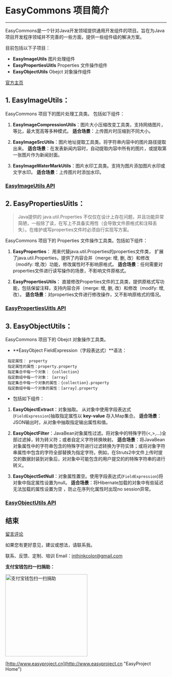 # EasyCommons 项目简介

---------------


EasyCommons是一个针对Java开发领域提供通用开发组件的项目。旨在为Java项目开发程序领域并不完善的一些方面，提供一些组件级的解决方案。

目前包括以下子项目：

- **EasyImageUtils**  图片处理组件
- **EasyPropertiesUitls**  Properties 文件操作组件
- **EasyObjectUtils** Obejct 对象操作组件


[官方主页](http://www.easyproject.cn/easycommons/zh-cn/index.jsp '官方主页')

##  1. EasyImageUtils：

EasyCommons 项目下的图片处理工具类。 包括如下组件：

1. **EasyImageCompressionUtils**：图片大小压缩改变工具类，支持网络图片，等比，最大宽高等多种模式。 
**适合场景**：上传图片时压缩到不同大小。 

2. **EasyImageSrcUtils**：图片地址提取工具类。将字符串内容中的图片路径提取出来。 
**适合场景**：在发表新闻内容时，自动提取内容中所有的图片，或提取第一张图片作为新闻封面。 <br/>

3. **EasyImageWaterMarkUtils**：图片水印工具类。支持为图片添加图片水印或文字水印。 
**适合场景**：上传图片时添加水印。 <br/>

### [EasyImageUtils API](EasyImageUtils-API-zh.md "EasyImageUtils API")


##  2. EasyPropertiesUitls：

> Java提供的 java.util.Properties 不仅仅在设计上存在问题，并且功能异常简陋，一般除了读，在写上不具备实用性（会导致文件原格式和注释丢失）。在维护或写properties文件时必须自行实现写方案。

EasyCommons 项目下的 Properties 文件操作工具类。包括如下组件：

1. **EasyProperties**： 用来代替java.util.Properties的properties文件类， 扩展了java.util.Properties，提供了内容合并（merge: 增, 删, 改）和修改（modify: 增,改）功能，修改属性时不影响原格式。
**适合场景**：任何需要对properties文件进行读写操作的场景，不影响文件原格式。 

2. **EasyPropertiesUtils**： 直接修改Properties文件的工具类，提供原格式写功能，包括保留注释，支持内容合并（merge: 增, 删, 改）和修改（modify: 增,改）。
**适合场景**：对properties文件进行修改操作，又不影响原格式的情况。 

### [EasyPropertiesUitls API](EasyPropertiesUitls-API-zh.md "EasyPropertiesUitls API")


##  3. EasyObjectUtils：

EasyCommons 项目下的 Obejct 对象操作工具类。

- **EasyObject FieldExpression（字段表达式）**语法：
```
 指定属性： property 
 指定属性的属性：property.property
 指定集合中每一个对象： {collection}
 指定数组中每一个对象： [array] 
 指定集合中每一个对象的属性：{collection}.property 
 指定数组中每一个对象的属性：[array].property 
```

- 包括如下组件：
 
1. **EasyObjectExtract**：对象抽取。 从对象中使用字段表达式(`FieldExpression`)抽取指定属性以 **key-value** 存入Map集合。 
**适合场景**：JSON输出时，从对象中抽取指定输出属性和值。 

2. **EasyObjectFilter**：JavaBean对象属性过滤。将对象中的特殊字符(<,>,...)全部过滤掉，转为转义符；或者自定义字符转换映射。 
**适合场景**：将JavaBean对象属性中的字符串包含的特殊字符进行过滤转换为字符实体；或将对象字符串属性中包含的字符全部替换为指定字符。例如，在Struts2中文件上传时提交的数据封装到对象后，对对象中可能包含的用户提交的的特殊字符串的进行转义。

3. **EasyObjectSetNull**：对象属性置空。使用字段表达式(`FieldExpression`)将对象中指定属性设置为null。 
 **适合场景**：将Hibernate加载的对象中有些延迟无法加载的属性设置为空 ，防止在序列化属性时出现no session异常。
 
### [EasyObjectUtils API](EasyObjectUtils-API-zh.md "EasyObjectUtils API")



## 结束

[留言评论](http://www.easyproject.cn/easycommons/zh-cn/index.jsp#about '留言评论')

如果您有更好意见，建议或想法，请联系我。


联系、反馈、定制、培训 Email：<inthinkcolor@gmail.com>

<p>
<strong>支付宝钱包扫一扫捐助：</strong>
</p>
<p>

<img alt="支付宝钱包扫一扫捐助" src="http://www.easyproject.cn/images/s.png"  title="支付宝钱包扫一扫捐助"  height="256" width="256"></img>


[http://www.easyproject.cn](http://www.easyproject.cn "EasyProject Home")